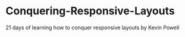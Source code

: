 # Conquering-Responsive-Layouts
21 days of learning how to conquer responsive layouts by Kevin Powell
